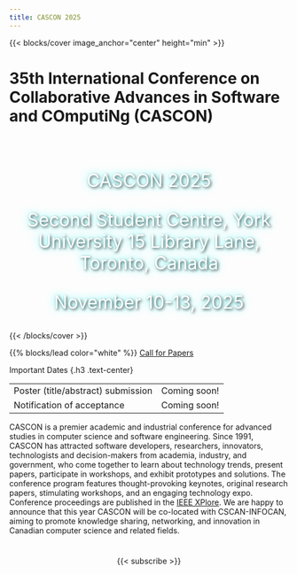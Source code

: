 ```yaml
---
title: CASCON 2025 
---
```


{{< blocks/cover image_anchor="center" height="min" >}}
<h1 class="title">35th International Conference on Collaborative Advances in Software and COmputiNg (CASCON)</h1>
<p class="lead mt-5" style="text-align: center; font-size: 2rem; color: white; text-shadow: 2px 2px 5px rgba(0, 0, 0, 0.7), 0 0 15px rgba(0, 255, 255, 0.7); margin-top: 5rem;"> CASCON 2025

<div style="text-align: center; font-size: 2rem; color: white; text-shadow: 2px 2px 5px rgba(0, 0, 0, 0.7), 0 0 15px rgba(0, 255, 255, 0.7);">Second Student Centre, York University
15 Library Lane, Toronto, Canada
  
November 10-13, 2025</div></p>
<!-- {{< blocks/link-down color="info" >}} -->
{{< /blocks/cover >}}


{{% blocks/lead color="white" %}}
<a class="btn btn-lg btn-secondary me-3 mb-4" href="cfp/">
  Call for Papers<i class="fas fa-arrow-alt-circle-right ms-2"></i>
</a>

Important Dates
{.h3 .text-center}
<center>
<table class="table caption-top">
  <tbody>
    <tr>
      <td>Poster (title/abstract) submission</td>
      <td>Coming soon!</td>
    </tr>
    <tr>
      <td>Notification of acceptance</td>
      <td>Coming soon!</td>
    </tr>
  </tbody>
</table>
</center>
<p class="lead mt-5" align="left" style="margin-bottom:1cm">
CASCON is a premier academic and industrial conference for advanced studies in computer science and software engineering. Since 1991, CASCON has attracted software developers, researchers, innovators, technologists and decision-makers from academia, industry, and government, who come together to learn about technology trends, present papers, participate in workshops, and exhibit prototypes and solutions.
The conference program features thought-provoking keynotes, original research papers, stimulating workshops, and an engaging technology expo. Conference proceedings are published in the <a href="https://ieeexplore.ieee.org/Xplore/home.jsp">IEEE XPlore</a>.  
We are happy to announce that this year CASCON will be co-located with CSCAN-INFOCAN, aiming to promote knowledge sharing, networking, and innovation in Canadian computer science and related fields.
</p>

<center>
{{< subscribe >}}
</center>
<!-- {{% /blocks/lead %}} -->

<!-- {{% blocks/section %}}
Sponsors
{.h1 .text-center}
{{% /blocks/section %}} -->

<!-- {{% blocks/section type="row" color="white" %}}
<center>
  {{< card >}}
<a href=https://cscan-infocan.ca>
<img src="sponsors/cs-can.png" style="max-width:80%;max-height=80%;">
</a>
  {{< /card >}}
  {{< card >}}
<a href=https://ieee.org>
<img src="sponsors/ieee.png" style="max-width:33%;max-height=80%;">
<img src="sponsors/IEEE-CS_LOGO.jpg" style="max-width:33%;max-height=80%;">
<img src="sponsors/TCSE-color.jpg" style="max-width:33%;max-height=80%;">
</a>
  {{< /card >}}
  {{< card >}}
<a href=https://www.huawei.com/ca/>
<img src="sponsors/Huawei_logo.png" style="max-width:30%;max-height=80%;">
</a>
  {{< /card >}}
</center>
{{% /blocks/section %}} -->

